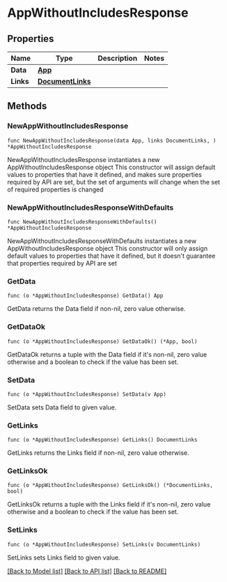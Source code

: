 # AppWithoutIncludesResponse

## Properties

Name | Type | Description | Notes
------------ | ------------- | ------------- | -------------
**Data** | [**App**](App.md) |  | 
**Links** | [**DocumentLinks**](DocumentLinks.md) |  | 

## Methods

### NewAppWithoutIncludesResponse

`func NewAppWithoutIncludesResponse(data App, links DocumentLinks, ) *AppWithoutIncludesResponse`

NewAppWithoutIncludesResponse instantiates a new AppWithoutIncludesResponse object
This constructor will assign default values to properties that have it defined,
and makes sure properties required by API are set, but the set of arguments
will change when the set of required properties is changed

### NewAppWithoutIncludesResponseWithDefaults

`func NewAppWithoutIncludesResponseWithDefaults() *AppWithoutIncludesResponse`

NewAppWithoutIncludesResponseWithDefaults instantiates a new AppWithoutIncludesResponse object
This constructor will only assign default values to properties that have it defined,
but it doesn't guarantee that properties required by API are set

### GetData

`func (o *AppWithoutIncludesResponse) GetData() App`

GetData returns the Data field if non-nil, zero value otherwise.

### GetDataOk

`func (o *AppWithoutIncludesResponse) GetDataOk() (*App, bool)`

GetDataOk returns a tuple with the Data field if it's non-nil, zero value otherwise
and a boolean to check if the value has been set.

### SetData

`func (o *AppWithoutIncludesResponse) SetData(v App)`

SetData sets Data field to given value.


### GetLinks

`func (o *AppWithoutIncludesResponse) GetLinks() DocumentLinks`

GetLinks returns the Links field if non-nil, zero value otherwise.

### GetLinksOk

`func (o *AppWithoutIncludesResponse) GetLinksOk() (*DocumentLinks, bool)`

GetLinksOk returns a tuple with the Links field if it's non-nil, zero value otherwise
and a boolean to check if the value has been set.

### SetLinks

`func (o *AppWithoutIncludesResponse) SetLinks(v DocumentLinks)`

SetLinks sets Links field to given value.



[[Back to Model list]](../README.md#documentation-for-models) [[Back to API list]](../README.md#documentation-for-api-endpoints) [[Back to README]](../README.md)



